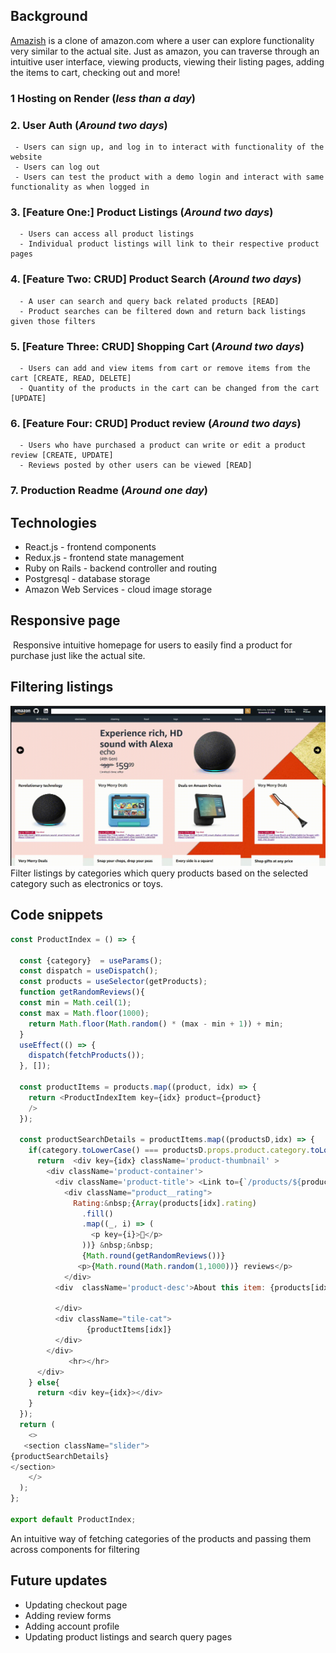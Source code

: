 ## Background
<a href='https://amazon-clone-uls3.onrender.com' alt=''>Amazish</a> is a clone of amazon.com where a user can explore functionality very similar to the actual site. Just as amazon, you can traverse through an intuitive user interface, viewing products, viewing their listing pages, adding the items to cart, checking out and more! 

### 1 Hosting on Render (_less than a day_)

### 2. User Auth (_Around two days_)
     - Users can sign up, and log in to interact with functionality of the website 
     - Users can log out
     - Users can test the product with a demo login and interact with same functionality as when logged in

### 3. [Feature One:] Product Listings (_Around two days_)
      - Users can access all product listings
      - Individual product listings will link to their respective product pages

### 4. [Feature Two: CRUD] Product Search (_Around two days_)
      - A user can search and query back related products [READ]
      - Product searches can be filtered down and return back listings given those filters

### 5.  [Feature Three: CRUD] Shopping Cart (_Around two days_)
      - Users can add and view items from cart or remove items from the cart [CREATE, READ, DELETE]
      - Quantity of the products in the cart can be changed from the cart [UPDATE]

### 6. [Feature Four: CRUD] Product review (_Around two days_)
      - Users who have purchased a product can write or edit a product review [CREATE, UPDATE]
      - Reviews posted by other users can be viewed [READ]

### 7. Production Readme (_Around one day_)

## Technologies
- React.js - frontend components
- Redux.js - frontend state management
- Ruby on Rails - backend controller and routing
- Postgresql - database storage
- Amazon Web Services - cloud image storage

## Responsive page
<img src='https://github.com/IshsGit/amazon_clone/blob/main/frontend/src/assets/images/Screencast-from-12-15-2022-04_49_43-PM.gif' alt='' />
Responsive intuitive homepage for users to easily find a product for purchase just like the actual site.

## Filtering listings
<img src='https://github.com/IshsGit/amazon_clone/blob/main/frontend/src/assets/images/Screencast-from-12-16-2022-01_03_45-AM.gif' alt='' />
Filter listings by categories which query products based on the selected category such as electronics or toys. 

## Code snippets
```.js
const ProductIndex = () => {

  const {category}  = useParams();
  const dispatch = useDispatch();
  const products = useSelector(getProducts);   
  function getRandomReviews(){
  const min = Math.ceil(1);
  const max = Math.floor(1000);
    return Math.floor(Math.random() * (max - min + 1)) + min;
  }
  useEffect(() => {
    dispatch(fetchProducts());
  }, []);

  const productItems = products.map((product, idx) => {
    return <ProductIndexItem key={idx} product={product} 
    />
  });

  const productSearchDetails = productItems.map((productsD,idx) => {
    if(category.toLowerCase() === productsD.props.product.category.toLowerCase()|| (productsD.props.product.category.toLowerCase().includes(category.toLowerCase())) || (productsD.props.product.title.toLowerCase().includes(category.toLowerCase()))){
      return  <div key={idx} className='product-thumbnail' >
        <div className='product-container'>
          <div className='product-title'> <Link to={`/products/${products[idx].id}`}>{products[idx].title}</Link>
            <div className="product__rating">
              Rating:&nbsp;{Array(products[idx].rating)
                .fill()
                .map((_, i) => (
                  <p key={i}>🌟</p> 
                ))} &nbsp;&nbsp;
                {Math.round(getRandomReviews())}
               <p>{Math.round(Math.random(1,1000))} reviews</p>
            </div>
          <div  className='product-desc'>About this item: {products[idx].description} </div>
              
          </div>
          <div className="tile-cat">
                 {productItems[idx]}  
          </div>
        </div>
             <hr></hr>
      </div>
    } else{
      return <div key={idx}></div>
    }
  });
  return (
    <>
   <section className="slider">
{productSearchDetails}
</section>
    </>
  );
};

export default ProductIndex;
```

An intuitive way of fetching categories of the products and passing them across components for filtering

## Future updates
- Updating checkout page
- Adding review forms
- Adding account profile 
- Updating product listings and search query pages
